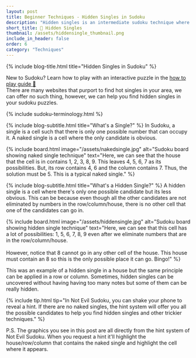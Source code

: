 ```yaml
---
layout: post
title: Beginner Techniques - Hidden Singles in Sudoku
description: "Hidden singles is an intermediate sudoku technique where there is only one possible cell that a certain number can go in even if it doesn't immediately appear so from eliminating candidates."
short_title: 🙈 Hidden Singles
thumbnail: /assets/hiddensingle_thumbnail.png
include_in_header: false
order: 6
category: "Techniques"
---
```


{% include blog-title.html title="Hidden Singles in Sudoku" %}
<div class="hint-box">
  New to Sudoku? Learn how to play with an interactive puzzle in the <a href="/posts/how-to-play">how to play guide 🔗</a>
</div>
There are many websites that purport to find hot singles in your area, we can offer no such thing, however, we can help you find hidden singles in your sudoku puzzles.

{% include sudoku-terminology.html %}

{% include blog-subtitle.html title="What's a Single?" %}
In Sudoku, a single is a cell such that there is only one possible number that can occupy it. A naked single is a cell where the only candidate is obvious. 

{% include board.html 
  image="/assets/nakedsingle.jpg"
  alt="Sudoku board showing naked single technique" 
  text="Here, we can see that the house that the cell is in contains 1, 2, 3, 8, 9. This leaves 4, 5, 6, 7 as its possibilities. But, its row contains 4, 6 and the column contains 7. Thus, the solution must be 5. This is a typical naked single."
%}

{% include blog-subtitle.html title="What's a Hidden Single?" %}
A hidden single is a cell where there's only one possible candidate but its less obvious. This can be because even though all the other candidates are not eliminated by numbers in the row/column/house, there is no other cell that one of the candidates can go in. 

{% include board.html 
  image="/assets/hiddensingle.jpg"
  alt="Sudoku board showing hidden single technique" 
  text="Here, we can see that this cell has a lot of possibilities: 1, 5, 6, 7, 8, 9 even after we eliminate numbers that are in the row/column/house.<br><br>However, notice that 8 cannot go in any other cell of the house. This house must contain an 8 so this is the only possible place it can go. Bingo!"
%}

This was an example of a hidden single in a house but the same principle can be applied in a row or column. Sometimes, hidden singles can be uncovered without having having too many notes but some of them can be really hidden.

{% include tip.html 
  tip="In Not Evil Sudoku, you can shake your phone to reveal a hint. If there are no naked singles, the hint system will offer you all the possible candidates to help you find hidden singles and other trickier techniques."
%}

P.S. The graphics you see in this post are all directly from the hint system of Not Evil Sudoku. When you request a hint it'll highlight the house/row/column that contains the naked single and highlight the cell where it appears.
